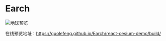 # Earch

![地球预览](https://guolefeng.github.io/Earch/files/earth.png)

在线预览地址：https://guolefeng.github.io/Earch/react-cesium-demo/build/